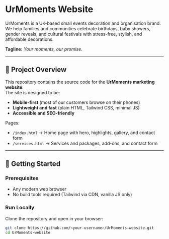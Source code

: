# UrMoments Website

UrMoments is a UK-based small events decoration and organisation brand.  
We help families and communities celebrate birthdays, baby showers, gender reveals, and cultural festivals with stress-free, stylish, and affordable decorations.  

**Tagline:** *Your moments, our promise.*  

---

## 📖 Project Overview
This repository contains the source code for the **UrMoments marketing website**.  
The site is designed to be:
- **Mobile-first** (most of our customers browse on their phones)  
- **Lightweight and fast** (plain HTML, Tailwind CSS, minimal JS)  
- **Accessible and SEO-friendly**  

Pages:
- `/index.html` → Home page with hero, highlights, gallery, and contact form  
- `/services.html` → Services and packages, add-ons, and contact form  

---

## 🚀 Getting Started

### Prerequisites
- Any modern web browser  
- No build tools required (Tailwind via CDN, vanilla JS only)  

### Run Locally
Clone the repository and open in your browser:
```bash
git clone https://github.com/<your-username>/UrMoments-website.git
cd UrMoments-website
